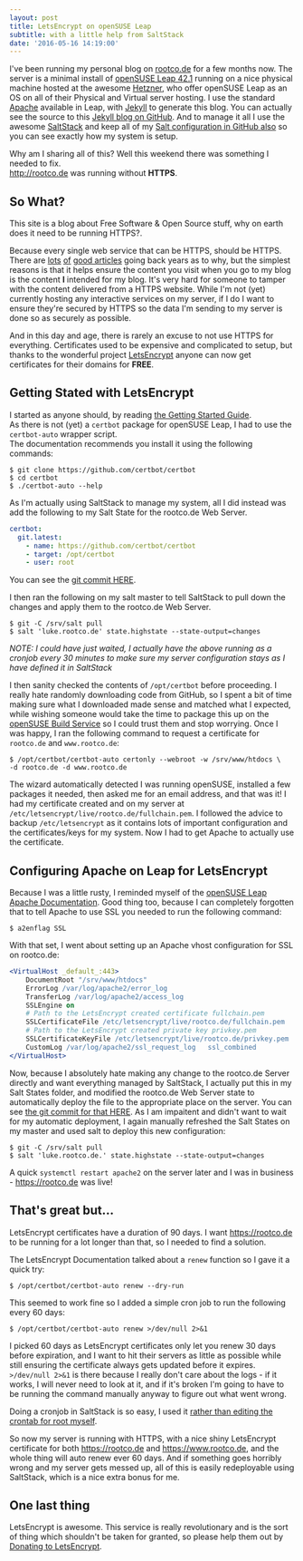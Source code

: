 ```yaml
---
layout: post
title: LetsEncrypt on openSUSE Leap
subtitle: with a little help from SaltStack
date: '2016-05-16 14:19:00'
---
```

I've been running my personal blog on [rootco.de](http://rootco.de) for a few months now. The server is a minimal install of [openSUSE Leap 42.1](https://software.opensuse.org/421/en) running on a nice physical machine hosted at the awesome [Hetzner](https://www.hetzner.de/en/), who offer openSUSE Leap as an OS on all of their Physical and Virtual server hosting. I use the standard [Apache](https://httpd.apache.org/) available in Leap, with [Jekyll](https://jekyllrb.com/) to generate this blog. You can actually see the source to this [Jekyll blog on GitHub](https://github.com/sysrich/rootco.de-web). And to manage it all I use the awesome [SaltStack](https://saltstack.com/) and keep all of my [Salt configuration in GitHub also](https://github.com/sysrich/salt-states) so you can see exactly how my system is setup.

Why am I sharing all of this? Well this weekend there was something I needed to fix.  
http://rootco.de was running without **HTTPS**.

## So What?
This site is a blog about Free Software & Open Source stuff, why on earth does it need to be running HTTPS?.

Because every single web service that can be HTTPS, should be HTTPS. There are [lots](http://arstechnica.com/business/2011/03/https-is-more-secure-so-why-isnt-the-web-using-it/) [of](http://mashable.com/2011/05/31/https-web-security/#.djdB6AMOsq4) [good articles](https://developers.google.com/web/fundamentals/security/encrypt-in-transit/why-https?hl=en) going back years as to why, but the simplest reasons is that it helps ensure the content you visit when you go to my blog is the content **I** intended for my blog. It's very hard for someone to tamper with the content delivered from a HTTPS website. While I'm not (yet) currently hosting any interactive services on my server, if I do I want to ensure they're secured by HTTPS so the data I'm sending to my server is done so as securely as possible.

And in this day and age, there is rarely an excuse to not use HTTPS for everything. Certificates used to be expensive and complicated to setup, but thanks to the wonderful project [LetsEncrypt](https://letsencrypt.org) anyone can now get certificates for their domains for **FREE**.

## Getting Stated with LetsEncrypt
I started as anyone should, by reading [the Getting Started Guide](https://letsencrypt.org/getting-started/).  
As there is not (yet) a `certbot` package for openSUSE Leap, I had to use the `certbot-auto` wrapper script.  
The documentation recommends you install it using the following commands:

```shell
$ git clone https://github.com/certbot/certbot
$ cd certbot
$ ./certbot-auto --help
```

As I'm actually using SaltStack to manage my system, all I did instead was add the following to my Salt State for the rootco.de Web Server.

```yaml
certbot:
  git.latest:
    - name: https://github.com/certbot/certbot
    - target: /opt/certbot
    - user: root
```
You can see the [git commit HERE](https://github.com/sysrich/salt-states/commit/2b3b9ea2bf988d6210119ee6d40648174319f49e).

I then ran the following on my salt master to tell SaltStack to pull down the changes and apply them to the rootco.de Web Server.

```shell
$ git -C /srv/salt pull 
$ salt 'luke.rootco.de' state.highstate --state-output=changes
```

*NOTE: I could have just waited, I actually have the above running as a cronjob every 30 minutes to make sure my server configuration stays as I have defined it in SaltStack*

I then sanity checked the contents of `/opt/certbot` before proceeding. I really hate randomly downloading code from GitHub, so I spent a bit of time making sure what I downloaded made sense and matched what I expected, while wishing someone would take the time to package this up on the [openSUSE Build Service](https://build.opensuse.org) so I could trust them and stop worrying. Once I was happy, I ran the following command to request a certificate for `rootco.de` and `www.rootco.de`:

```shell
$ /opt/certbot/certbot-auto certonly --webroot -w /srv/www/htdocs \
-d rootco.de -d www.rootco.de
```
The wizard automatically detected I was running openSUSE, installed a few packages it needed, then asked me for an email address, and that was it! I had my certificate created and on my server at `/etc/letsencrypt/live/rootco.de/fullchain.pem`. I followed the advice to backup `/etc/letsencrypt` as it contains lots of important configuration and the certificates/keys for my system. Now I had to get Apache to actually use the certificate.

## Configuring Apache on Leap for LetsEncrypt

Because I was a little rusty, I reminded myself of the [openSUSE Leap Apache Documentation](https://doc.opensuse.org/documentation/leap/reference/html/book.opensuse.reference/cha.apache2.html#sec.apache2.ssl.configuration). Good thing too, because I can completely forgotten that to tell Apache to use SSL you needed to run the following command:

```shell
$ a2enflag SSL
```

With that set, I went about setting up an Apache vhost configuration for SSL on rootco.de:

```apache
<VirtualHost _default_:443>
	DocumentRoot "/srv/www/htdocs"
	ErrorLog /var/log/apache2/error_log
	TransferLog /var/log/apache2/access_log
	SSLEngine on
	# Path to the LetsEncrypt created certificate fullchain.pem
	SSLCertificateFile /etc/letsencrypt/live/rootco.de/fullchain.pem 
	# Path to the LetsEncrypt created private key privkey.pem
	SSLCertificateKeyFile /etc/letsencrypt/live/rootco.de/privkey.pem
	CustomLog /var/log/apache2/ssl_request_log   ssl_combined
</VirtualHost>
```

Now, because I absolutely hate making any change to the rootco.de Server directly and want everything managed by SaltStack, I actually put this in my Salt States folder, and modified the rootco.de Web Server state to automatically deploy the file to the appropriate place on the server. You can see [the git commit for that HERE](https://github.com/sysrich/salt-states/commit/ab3b8fcc6aeae57c02f2ad40cb423a0e6a65a579). As I am impaitent and didn't want to wait for my automatic deployment, I again manually refreshed the Salt States on my master and used salt to deploy this new configuration:

```shell
$ git -C /srv/salt pull 
$ salt 'luke.rootco.de.' state.highstate --state-output=changes
```

A quick `systemctl restart apache2` on the server later and I was in business - https://rootco.de was live!

## That's great but...
LetsEncrypt certificates have a duration of 90 days. I want https://rootco.de to be running for a lot longer than that, so I needed to find a solution.

The LetsEncrypt Documentation talked about a `renew` function so I gave it a quick try:

```shell
$ /opt/certbot/certbot-auto renew --dry-run
```

This seemed to work fine so I added a simple cron job to run the following every 60 days:

```shell
$ /opt/certbot/certbot-auto renew >/dev/null 2>&1
```

I picked 60 days as LetsEncrypt certificates only let you renew 30 days before expiration, and I want to hit their servers as little as possible while still ensuring the certificate always gets updated before it expires. `>/dev/null 2>&1` is there because I really don't care about the logs - if it works, I will never need to look at it, and if it's broken I'm going to have to be running the command manually anyway to figure out what went wrong.

Doing a cronjob in SaltStack is so easy, I used it [rather than editing the crontab for root myself](https://github.com/sysrich/salt-states/commit/eac0c5c9fe56281a922ca8a486c1b3ed30bb7a25).

So now my server is running with HTTPS, with a nice shiny LetsEncrypt certificate for both https://rootco.de and https://www.rootco.de, and the whole thing will auto renew ever 60 days. And if something goes horribly wrong and my server gets messed up, all of this is easily redeployable using SaltStack, which is a nice extra bonus for me.

## One last thing

LetsEncrypt is awesome. This service is really revolutionary and is the sort of thing which shouldn't be taken for granted, so please help them out by [Donating to LetsEncrypt](https://letsencrypt.org/donate).

